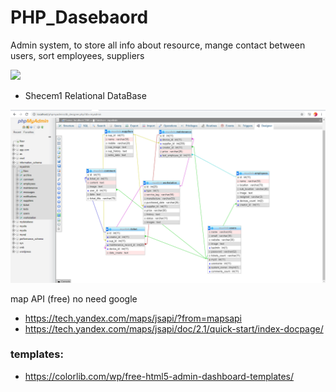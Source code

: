# PHP_Dasebaord
Admin system, to store all info about resource, mange contact between users, sort employees, suppliers 


<img src="myapp.PNG">

* Shecem1 Relational DataBase

<img src="shceme1.PNG">

map API (free) no need google

* https://tech.yandex.com/maps/jsapi/?from=mapsapi
* https://tech.yandex.com/maps/jsapi/doc/2.1/quick-start/index-docpage/


### templates:
* https://colorlib.com/wp/free-html5-admin-dashboard-templates/

